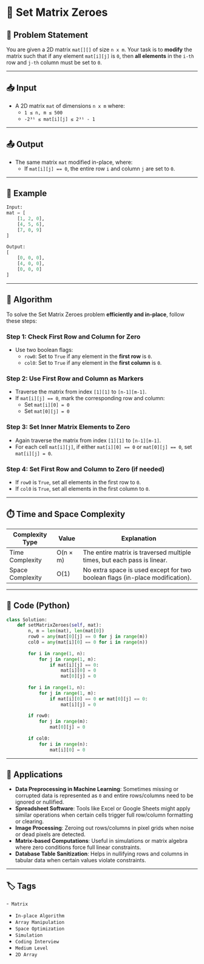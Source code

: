# 🔢 Set Matrix Zeroes

## 🧩 Problem Statement

You are given a 2D matrix `mat[][]` of size `n x m`. Your task is to **modify** the matrix such that if any element `mat[i][j]` is `0`, then **all elements** in the `i-th` row and `j-th` column must be set to `0`.

---

## 📥 Input

- A 2D matrix `mat` of dimensions `n x m` where:
  - `1 ≤ n, m ≤ 500`
  - `-2³¹ ≤ mat[i][j] ≤ 2³¹ - 1`

---

## 📤 Output

- The same matrix `mat` modified in-place, where:
  - If `mat[i][j] == 0`, the entire row `i` and column `j` are set to `0`.

---

## 🔄 Example

```python
Input:
mat = [
    [1, 2, 0],
    [4, 5, 6],
    [7, 0, 9]
]

Output:
[
    [0, 0, 0],
    [4, 0, 0],
    [0, 0, 0]
]
```
---
## 🧠 Algorithm

To solve the Set Matrix Zeroes problem **efficiently and in-place**, follow these steps:

### Step 1: Check First Row and Column for Zero
- Use two boolean flags:
  - `row0`: Set to `True` if any element in the **first row** is `0`.
  - `col0`: Set to `True` if any element in the **first column** is `0`.

### Step 2: Use First Row and Column as Markers
- Traverse the matrix from index `[1][1]` to `[n-1][m-1]`.
- If `mat[i][j] == 0`, mark the corresponding row and column:
  - Set `mat[i][0] = 0`
  - Set `mat[0][j] = 0`

### Step 3: Set Inner Matrix Elements to Zero
- Again traverse the matrix from index `[1][1]` to `[n-1][m-1]`.
- For each cell `mat[i][j]`, if either `mat[i][0] == 0` or `mat[0][j] == 0`, set `mat[i][j] = 0`.

### Step 4: Set First Row and Column to Zero (if needed)
- If `row0` is `True`, set all elements in the first row to `0`.
- If `col0` is `True`, set all elements in the first column to `0`.
---

## ⏱️ Time and Space Complexity

| Complexity Type | Value              | Explanation                                                                 |
|-----------------|--------------------|-----------------------------------------------------------------------------|
| Time Complexity | O(n × m)           | The entire matrix is traversed multiple times, but each pass is linear.    |
| Space Complexity| O(1)               | No extra space is used except for two boolean flags (in-place modification).|
---
## 🧾 Code (Python)

```python
class Solution:
    def setMatrixZeroes(self, mat):
        n, m = len(mat), len(mat[0])
        row0 = any(mat[0][j] == 0 for j in range(m))
        col0 = any(mat[i][0] == 0 for i in range(n))
        
        for i in range(1, n):
            for j in range(1, m):
                if mat[i][j] == 0:
                    mat[i][0] = 0
                    mat[0][j] = 0
                    
        for i in range(1, n):
            for j in range(1, m):
                if mat[i][0] == 0 or mat[0][j] == 0:
                    mat[i][j] = 0
                    
        if row0:
            for j in range(m):
                mat[0][j] = 0
                
        if col0:
            for i in range(n):
                mat[i][0] = 0
```
---
## 🚀 Applications

- **Data Preprocessing in Machine Learning**: Sometimes missing or corrupted data is represented as `0` and entire rows/columns need to be ignored or nullified.
- **Spreadsheet Software**: Tools like Excel or Google Sheets might apply similar operations when certain cells trigger full row/column formatting or clearing.
- **Image Processing**: Zeroing out rows/columns in pixel grids when noise or dead pixels are detected.
- **Matrix-based Computations**: Useful in simulations or matrix algebra where zero conditions force full linear constraints.
- **Database Table Sanitization**: Helps in nullifying rows and columns in tabular data when certain values violate constraints.
- ---
## 🏷️ Tags

-` Matrix`
- `In-place Algorithm`
- `Array Manipulation`
- `Space Optimization`
- `Simulation`
- `Coding Interview`
- `Medium Level`
- `2D Array`
